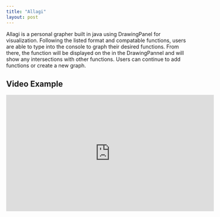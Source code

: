 ```yaml
---
title: "Allagi"
layout: post
---
```


Allagi is a personal grapher built in java using DrawingPanel for visualization. Following the listed format and compatable functions, users are able to type into the console to graph their desired functions. From there, the function will be displayed on the in the DrawingPannel and will show any intersections with other functions. Users can continue to add functions or create a new graph.

Video Example
---
<iframe width="560" height="315" src="https://www.youtube.com/embed/pwk1ajP8FxY" title="YouTube video player" frameborder="0" allow="accelerometer; autoplay; clipboard-write; encrypted-media; gyroscope; picture-in-picture" allowfullscreen></iframe>
